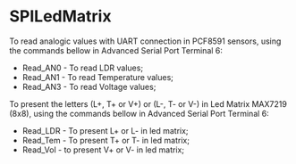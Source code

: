 # SPILedMatrix

To read analogic values with UART connection in PCF8591 sensors, using the commands bellow in Advanced Serial Port Terminal 6:

-  Read_AN0 - To read LDR values;
-  Read_AN1 - To read Temperature values;
-  Read_AN3 - To read Voltage values;

To present the letters (L+, T+ or V+) or (L-, T- or V-) in Led Matrix MAX7219 (8x8), using the commands bellow in Advanced Serial Port Terminal 6:

-  Read_LDR - To present L+ or L- in led matrix;
-  Read_Tem - To present T+ or T- in led matrix;
-  Read_Vol - to present V+ or V- in led matrix;
